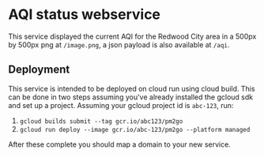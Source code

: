 # AQI status webservice

This service displayed the current AQI for the Redwood City area in a 500px by 500px png at `/image.png`, a json payload is
also available at `/aqi`.

## Deployment
This service is intended to be deployed on cloud run using cloud build.  This can be done in two steps assuming you've already
installed the gcloud sdk and set up a project. Assuming your gcloud project id is `abc-123`, run:
1. `gcloud builds submit --tag gcr.io/abc123/pm2go`
2. `gcloud run deploy --image gcr.io/abc-123/pm2go --platform managed`

After these complete you should map a domain to your new service.
